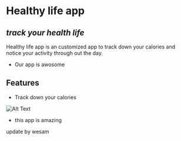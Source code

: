 # Healthy life app 
## _track your health life_

Healthy life app is an customized app to track down your calories and notice your activity through out the day.

- Our app is awosome

## Features

- Track down your calories

![Alt Text](https://encrypted-tbn0.gstatic.com/images?q=tbn:ANd9GcR9Kz2zw-l084Oa4jzwzFevlpjV2Qz8LeF8_A&s"Healthy_Lifestyle")


- this app is amazing

update by wesam
